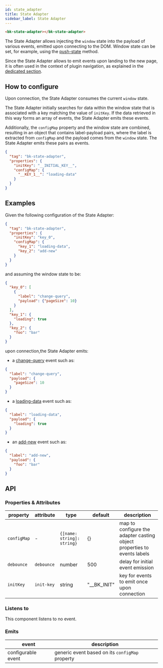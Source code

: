 ```yaml
---
id: state_adapter
title: State Adapter
sidebar_label: State Adapter
---
```


<!--
WARNING: this file was automatically generated by Mia-Platform Doc Aggregator.
DO NOT MODIFY IT BY HAND.
Instead, modify the source file and run the aggregator to regenerate this file.
-->

<!--
WARNING:
This file is automatically generated. Please edit the 'README' file of the corresponding component and run `yarn copy:docs`
-->

[push-state]: https://developer.mozilla.org/en-US/docs/Web/API/History/pushState

[plugin-navigation]: ../80_examples/30_plugin_navigation.md

[loading-data]: ../70_events.md#loading-data
[add-new]: ../70_events.md#loading-data
[change-query]: ../70_events.md#change-query



```html
<bk-state-adapter></bk-state-adapter>
```

The State Adapter allows injecting the `window` state into the payload of various events, emitted upon connecting to the DOM.
Window state can be set, for example, using the [push-state][push-state] method.

Since the State Adapter allows to emit events upon landing to the new page, it is often used in the context of plugin navigation, as explained in the [dedicated section][plugin-navigation].

## How to configure

Upon connection, the State Adapter consumes the current `window` state.

The State Adapter initially searches for data within the window state that is associated with a key matching the value of `initKey`. If the data retrieved in this way forms an array of events, the State Adapter emits these events.

Additionally, the `configMap` property and the window state are combined, resulting in an object that contains label-payload pairs, where the label is extracted from `configMap` and the payload comes from the `window` state. The State Adapter emits these pairs as events.

```json
{
  "tag": "bk-state-adapter",
  "properties": {
    "initKey": "__INITIAL_KEY__",
    "configMap": {
      "__KEY_1__": "loading-data"
    }
  }
}
```

## Examples

Given the following configuration of the State Adapter:

```json
{
  "tag": "bk-state-adapter",
  "properties": {
    "initKey": "key_0",
    "configMap": {
      "key_1": "loading-data",
      "key_2": "add-new"
    }
  }
}
```

and assuming the window state to be:

```json
{
  "key_0": [
    {
      "label": "change-query",
      "payload": {"pageSize": 10}
    }
  ],
  "key_1": {
    "loading": true
  },
  "key_2": {
    "foo": "bar"
  }
}
```

upon connection,the State Adapter emits:

- a [change-query][change-query] event such as:

```json
{
  "label": "change-query",
  "payload": {
    "pageSize": 10
  }
}
```

- a [loading-data][loading-data] event such as:

```json
{
  "label": "loading-data",
  "payload": {
    "loading": true
  }
}
```

- an [add-new][add-new] event such as:

```json
{
  "label": "add-new",
  "payload": {
    "foo": "bar"
  }
}
```

## API

### Properties & Attributes

| property    | attribute  | type                       | default     | description                                                             |
|-------------|------------|----------------------------|-------------|-------------------------------------------------------------------------|
| `configMap` | -          | `{[name: string]: string}` | {}          | map to configure the adapter casting object properties to events labels |
| `debounce`  | `debounce` | number                     | 500         | delay for initial event emission                                        |
| `initKey`   | `init-key` | string                     | "__BK_INIT" | key for events to emit once upon connection                             |

### Listens to

This component listens to no event.

### Emits

| event | description |
|-------|-------------|
|configurable event|generic event based on its `configMap` property|
